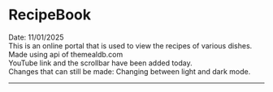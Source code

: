 # RecipeBook
Date: 11/01/2025 <br>
This is an online portal that is used to view the recipes of various dishes. Made using api of themealdb.com <br>
YouTube link and the scrollbar have been added today. <br>
Changes that can still be made: Changing between light and dark mode. <br>
******

